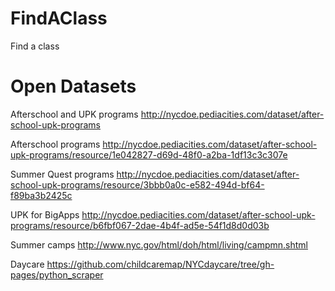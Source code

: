 FindAClass
==========

Find a class


Open Datasets
=============
Afterschool and UPK programs
http://nycdoe.pediacities.com/dataset/after-school-upk-programs

Afterschool programs
http://nycdoe.pediacities.com/dataset/after-school-upk-programs/resource/1e042827-d69d-48f0-a2ba-1df13c3c307e

Summer Quest programs
http://nycdoe.pediacities.com/dataset/after-school-upk-programs/resource/3bbb0a0c-e582-494d-bf64-f89ba3b2425c

UPK for BigApps
http://nycdoe.pediacities.com/dataset/after-school-upk-programs/resource/b6fbf067-2dae-4b4f-ad5e-54f1d8d0d03b


Summer camps
http://www.nyc.gov/html/doh/html/living/campmn.shtml

Daycare
https://github.com/childcaremap/NYCdaycare/tree/gh-pages/python_scraper
